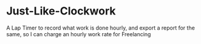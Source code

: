 # Just-Like-Clockwork
A Lap Timer to record what work is done hourly, and export a report for the same, so I can charge an hourly work rate for Freelancing
